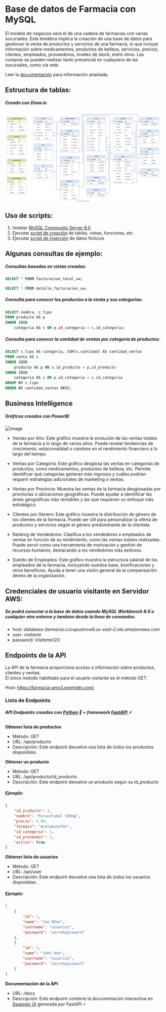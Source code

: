 # Base de datos de Farmacia con MySQL

El modelo de negocios será el de una cadena de farmacias con varias sucursales:
Esta temática implica la creación de una base de datos para gestionar la venta de productos y servicios de una farmacia, lo que incluye información sobre medicamentos, productos de belleza, servicios, precios, clientes, empleados, proveedores, niveles de stock, entre otros. Las compras se pueden realizar tanto presencial en cualquiera de las sucursales, como vía web.

Leer la [documentación](https://github.com/joseorozco84/farmacia/blob/main/Documentacion/Documentacion.pdf) para información ampliada.

## Estructura de tablas:
##### Creado con Draw.io
![image](https://github.com/joseorozco84/farmacia/blob/main/Documentacion/DER%20Esquematico%20Farmacia.svg)


## Uso de scripts:
1. Instalar [MySQL Community Server 8.0](https://dev.mysql.com/downloads/mysql/)
2. Ejecutar [script de creación](https://github.com/joseorozco84/farmacia/blob/main/Scripts%20Mysql%20DB/Script%20creacion%20DB.sql) de tablas, vistas, funciones, etc
3. Ejecutar [script de inserción](https://github.com/joseorozco84/farmacia/blob/main/Scripts%20Mysql%20DB/Script%20insercion%20Datos.sql) de datos ficticios

## Algunas consultas de ejemplo:

##### Consultas basadas en vistas creadas:
```sql
SELECT * FROM facturacion_total_vw;
```
```sql
SELECT * FROM detalle_facturacion_vw;
```
##### Consulta para conocer los productos a la venta y sus categorias:
```sql
SELECT nombre, c.tipo
FROM producto AS p
INNER JOIN
    categoria AS c ON p.id_categoria = c.id_categoria;
```
##### Consulta para conocer la cantidad de ventas por categoria de productos:
```sql
SELECT c.tipo AS categoria, SUM(v.cantidad) AS cantidad_ventas
FROM venta AS v
INNER JOIN
    producto AS p ON v.id_producto = p.id_producto
INNER JOIN
    categoria AS c ON p.id_categoria = c.id_categoria
GROUP BY c.tipo
ORDER BY cantidad_ventas DESC;	
 ```


## Business Intelligence
##### Gráficos creados con PowerBI
![image](https://github.com/joseorozco84/farmacia/assets/81333025/5a088a16-ea42-4184-963c-0766f5c8c6c4)
- Ventas por Año:
    Este gráfico muestra la evolución de las ventas totales de la farmacia a lo largo de varios años. Puede revelar tendencias de crecimiento, estacionalidad o cambios en el rendimiento financiero a lo largo del tiempo.

- Ventas por Categoría:
    Este gráfico desglosa las ventas en categorías de productos, como medicamentos, productos de belleza, etc. Permite identificar qué categorías generan más ingresos y cuáles podrían requerir estrategias adicionales de marketing o ventas.

- Ventas por Provincia:
    Muestra las ventas de la farmacia desglosadas por provincias o ubicaciones geográficas. Puede ayudar a identificar las áreas geográficas más rentables y las que requieren un enfoque más estratégico.

- Clientes por Género:
    Este gráfico muestra la distribución de género de los clientes de la farmacia. Puede ser útil para personalizar la oferta de productos y servicios según el género predominante de la clientela.

- Ranking de Vendedores:
    Clasifica a los vendedores o empleados de ventas en función de su rendimiento, como las ventas totales realizadas. Puede servir como una herramienta de motivación y gestión de recursos humanos, destacando a los vendedores más exitosos.

- Sueldo de Empleados:
    Este gráfico muestra la estructura salarial de los empleados de la farmacia, incluyendo sueldos base, bonificaciones y otros beneficios. Ayuda a tener una visión general de la compensación dentro de la organización.


## Credenciales de usuario visitante en Servidor AWS:
##### Se podrá conectar a la base de datos usando *MySQL Workbench 8.0* o cualquier otro entorno y tambien desde la linea de comandos.
- host: *database-farmacia.cccupuslvvw9.us-east-2.rds.amazonaws.com*
- user: *visitante*
- password: *Visitante123*



## Endpoints de la API
La API de la farmacia proporciona acceso a información sobre productos, clientes y ventas.\
El único metodo habilitado para el usuario visitante es el método GET.

Host: https://farmacia-amx3.onrender.com/

### Lista de Endpoints
##### API Endpoints creados con [Python](https://www.python.org/) :snake: + framework [**FastAPI**](https://fastapi.tiangolo.com/) :zap:

**Obtener lista de productos**
  - Método: GET
  - URL: /api/producto
  - Descripción: Este endpoint devuelve una lista de todos los productos disponibles.
 
**Obtener un producto**
  - Método: GET
  - URL: /api/producto/id_producto
  - Descripción: Este endpoint devuelve un producto segun su id_producto

##### Ejemplo:
```json
{
    "id_producto": 1,
    "nombre": "Paracetamol 500mg",
    "precio": 5.99,
    "farmaco": "Acetaminofén",
    "id_categoria": 1,
    "id_proveedor": 1,
    "activo": true
}
```

**Obtener lista de usuarios**
  - Método: GET
  - URL: /api/user
  - Descripción: Este endpoint devuelve una lista de todos los usuarios disponibles.

##### Ejemplo:
```json
[
    {
        "id": 1,
        "name": "Joe Dhon",
        "username": "usuario1",
        "password": "secretpassword"
    },
    {
        "id": 2,
        "name": "John Doe",
        "username": "usuario2",
        "password": "secretpassword"
    }
]
```

 
**Documentación de la API**
  - URL: /docs
  - Descripción: Este endpoint contiene la documentación interactiva en [Swagger UI](https://swagger.io/tools/swagger-ui/) generada por FastAPI :zap:

